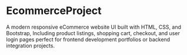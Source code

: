 # EcommerceProject
A modern responsive eCommerce website UI built with HTML, CSS, and Bootstrap, Including product listings, shopping cart, checkout, and user login pages perfect for frontend development portfolios or backend integration projects.
